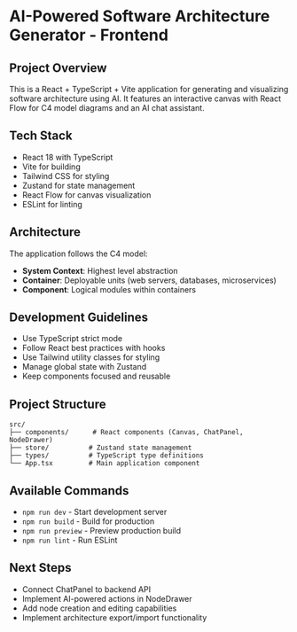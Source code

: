 # AI-Powered Software Architecture Generator - Frontend

## Project Overview
This is a React + TypeScript + Vite application for generating and visualizing software architecture using AI. It features an interactive canvas with React Flow for C4 model diagrams and an AI chat assistant.

## Tech Stack
- React 18 with TypeScript
- Vite for building
- Tailwind CSS for styling
- Zustand for state management
- React Flow for canvas visualization
- ESLint for linting

## Architecture
The application follows the C4 model:
- **System Context**: Highest level abstraction
- **Container**: Deployable units (web servers, databases, microservices)
- **Component**: Logical modules within containers

## Development Guidelines
- Use TypeScript strict mode
- Follow React best practices with hooks
- Use Tailwind utility classes for styling
- Manage global state with Zustand
- Keep components focused and reusable

## Project Structure
```
src/
├── components/      # React components (Canvas, ChatPanel, NodeDrawer)
├── store/          # Zustand state management
├── types/          # TypeScript type definitions
└── App.tsx         # Main application component
```

## Available Commands
- `npm run dev` - Start development server
- `npm run build` - Build for production
- `npm run preview` - Preview production build
- `npm run lint` - Run ESLint

## Next Steps
- Connect ChatPanel to backend API
- Implement AI-powered actions in NodeDrawer
- Add node creation and editing capabilities
- Implement architecture export/import functionality

